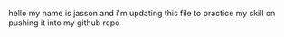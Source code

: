 hello my name is jasson and i'm updating this file to practice my skill on pushing it into my github repo
